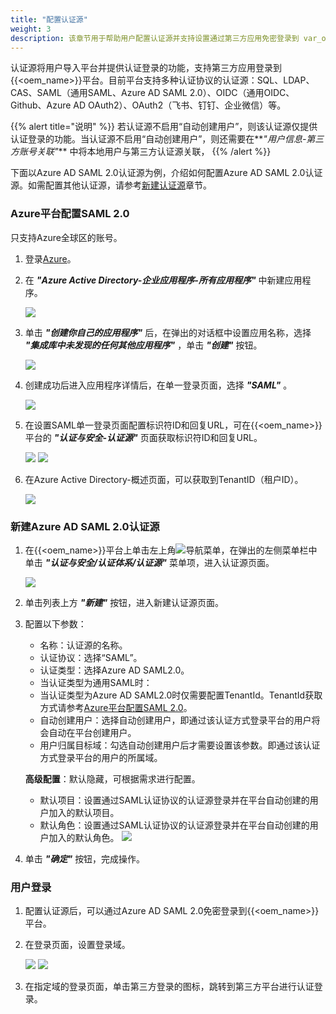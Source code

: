 ```yaml
---
title: "配置认证源"
weight: 3
description: 该章节用于帮助用户配置认证源并支持设置通过第三方应用免密登录到 var_oem_name 平台。
---
```


认证源将用户导入平台并提供认证登录的功能，支持第三方应用登录到{{<oem_name>}}平台。目前平台支持多种认证协议的认证源：SQL、LDAP、CAS、SAML（通用SAML、Azure AD SAML 2.0）、OIDC（通用OIDC、Github、Azure AD OAuth2）、OAuth2（飞书、钉钉、企业微信）等。

{{% alert title="说明" %}}
若认证源不启用“自动创建用户”，则该认证源仅提供认证登录的功能。当认证源不启用“自动创建用户”，则还需要在**_"用户信息-第三方账号关联"_** 中将本地用户与第三方认证源关联，
{{% /alert %}}

下面以Azure AD SAML 2.0认证源为例，介绍如何配置Azure AD SAML 2.0认证源。如需配置其他认证源，请参考[新建认证源](../../../web_ui/iam/keystone/ldp/#新建认证源)章节。

### Azure平台配置SAML 2.0

只支持Azure全球区的账号。

1. 登录[Azure](https://portal.azure.com)。
2. 在 **_"Azure Active Directory-企业应用程序-所有应用程序"_** 中新建应用程序。

    ![](../../../web_ui/images/system/azuresamlapp.png)

3. 单击 **_"创建你自己的应用程序"_** 后，在弹出的对话框中设置应用名称，选择 **_"集成库中未发现的任何其他应用程序"_** ，单击 **_"创建"_** 按钮。

    ![](../../../web_ui/images/system/azuresamlappcategory.png)

4. 创建成功后进入应用程序详情后，在单一登录页面，选择 **_"SAML"_** 。
    
    ![](../../../web_ui/images/system/azuresamlsetting.png)

5. 在设置SAML单一登录页面配置标识符ID和回复URL，可在{{<oem_name>}}平台的 **_"认证与安全-认证源"_** 页面获取标识符ID和回复URL。

    ![](../../images/quickstart/ldpsaml.png)
    ![](../../../web_ui/images/system/azuresamledit.png)

6. 在Azure Active Directory-概述页面，可以获取到TenantID（租户ID）。

    ![](../../../web_ui/images/system/azuresamlappkey.png) 

### 新建Azure AD SAML 2.0认证源

1. 在{{<oem_name>}}平台上单击左上角![](../../../web_ui/images/intro/nav.png)导航菜单，在弹出的左侧菜单栏中单击 **_"认证与安全/认证体系/认证源"_** 菜单项，进入认证源页面。

    ![](../../images/quickstart/ldp.png)

2. 单击列表上方 **_"新建"_** 按钮，进入新建认证源页面。
3. 配置以下参数：
    - 名称：认证源的名称。
    - 认证协议：选择“SAML”。
    - 认证类型：选择Azure AD SAML2.0。
    - 当认证类型为通用SAML时：
    - 当认证类型为Azure AD SAML2.0时仅需要配置TenantId。TenantId获取方式请参考[Azure平台配置SAML 2.0](#azure平台配置saml-2-0)。
    - 自动创建用户：选择自动创建用户，即通过该认证方式登录平台的用户将会自动在平台创建用户。
    - 用户归属目标域：勾选自动创建用户后才需要设置该参数。即通过该认证方式登录平台的用户的所属域。

    **高级配置**：默认隐藏，可根据需求进行配置。

    - 默认项目：设置通过SAML认证协议的认证源登录并在平台自动创建的用户加入的默认项目。
    - 默认角色：设置通过SAML认证协议的认证源登录并在平台自动创建的用户加入的默认角色。
    ![](../../images/quickstart/createldp.png)
4. 单击 **_"确定"_** 按钮，完成操作。

### 用户登录

1. 配置认证源后，可以通过Azure AD SAML 2.0免密登录到{{<oem_name>}}平台。
2. 在登录页面，设置登录域。

    ![](../../images/quickstart/logindomain.png)
    ![](../../images/quickstart/azurelogin1.png)

3. 在指定域的登录页面，单击第三方登录的图标，跳转到第三方平台进行认证登录。
